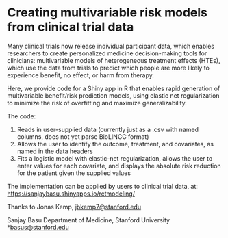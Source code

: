 # Creating multivariable risk models from clinical trial data

Many clinical trials now release individual participant data, which enables researchers to create personalized medicine decision-making tools for clinicians: multivariable models of heterogeneous treatment effects (HTEs), which use the data from trials to predict which people are more likely to experience benefit, no effect, or harm from therapy.

Here, we provide code for a Shiny app in R that enables rapid generation of multivariable benefit/risk prediction models, using elastic net regularization to minimize the risk of overfitting and maximize generalizability.

The code:
1. Reads in user-supplied data (currently just as a .csv with named columns, does not yet parse BioLINCC format)
2. Allows the user to identify the outcome, treatment, and covariates, as named in the data headers
3. Fits a logistic model with elastic-net regularization, allows the user to enter values for each covariate, and displays the absolute risk reduction for the patient given the supplied values

The implementation can be applied by users to clinical trial data, at:
https://sanjaybasu.shinyapps.io/rctmodeling/

Thanks to Jonas Kemp, jbkemp7@stanford.edu

Sanjay Basu
Department of Medicine, Stanford University
*basus@stanford.edu
